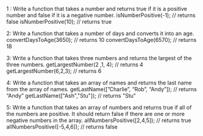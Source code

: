 1 : Write a function that takes a number and returns true if it is a positive number and false if it is a negative number.
isNumberPositive(-1); // returns false
isNumberPositive(10); // returns true

2: Write a function that takes a number of days and converts it into an age.
convertDaysToAge(3650); // returns 10
convertDaysToAge(6570); // returns 18

3: Write a function that takes three numbers and returns the largest of the three numbers.
getLargestNumber(2 ,1, 4); // returns 4
getLargestNumber(6,2,3); // returns 6

4: Write a function that takes an array of names and returns the last name from the array of names.
getLastName([”Charlie”, “Rob”, “Andy”]); // returns “Andy”
getLastName(["Ash","Stu"]); // returns "Stu"

5: Write a function that takes an array of numbers and returns true if all of the numbers are positive. It should return false if there are one or more negative numbers in the array.
allNumbersPositive([2,4,5]); // returns true
allNumbersPositive([-5,4,6]); // returns false
